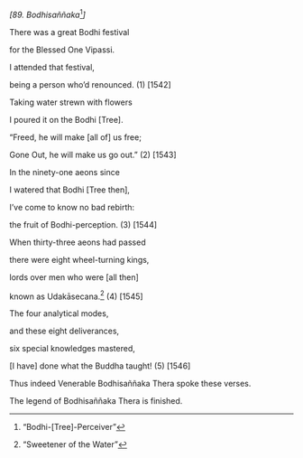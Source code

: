 *\[89. Bodhisaññaka*[^1]*\]*

There was a great Bodhi festival

for the Blessed One Vipassi.

I attended that festival,

being a person who’d renounced. (1) \[1542\]

Taking water strewn with flowers

I poured it on the Bodhi \[Tree\].

“Freed, he will make \[all of\] us free;

Gone Out, he will make us go out.” (2) \[1543\]

In the ninety-one aeons since

I watered that Bodhi \[Tree then\],

I’ve come to know no bad rebirth:

the fruit of Bodhi-perception. (3) \[1544\]

When thirty-three aeons had passed

there were eight wheel-turning kings,

lords over men who were \[all then\]

known as Udakāsecana.[^2] (4) \[1545\]

The four analytical modes,

and these eight deliverances,

six special knowledges mastered,

\[I have\] done what the Buddha taught! (5) \[1546\]

Thus indeed Venerable Bodhisaññaka Thera spoke these verses.

The legend of Bodhisaññaka Thera is finished.

[^1]: “Bodhi-\[Tree\]-Perceiver”

[^2]: “Sweetener of the Water”

